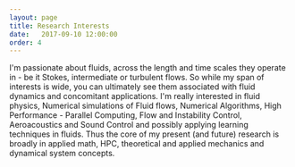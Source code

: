 ```yaml
---
layout: page 
title: Research Interests 
date:   2017-09-10 12:00:00
order: 4
---
```


I'm passionate about fluids, across the length and time scales they operate in - be it Stokes, intermediate or turbulent flows. So while my span of interests is wide, you can ultimately see them associated with fluid dynamics and concomitant applications.     I'm really interested in fluid physics, Numerical simulations of Fluid flows, Numerical Algorithms, High Performance - Parallel Computing, Flow and Instability Control, Aeroacoustics and Sound Control and possibly applying learning techniques in fluids. Thus the core of my present (and future) research is broadly in applied math, HPC, theoretical and applied mechanics and dynamical system concepts.